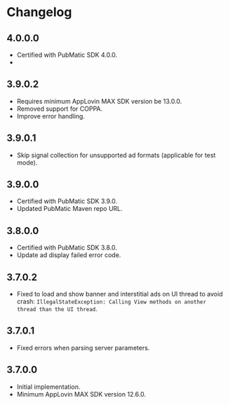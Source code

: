 # Changelog

## 4.0.0.0
* Certified with PubMatic SDK 4.0.0.
* 
## 3.9.0.2
* Requires minimum AppLovin MAX SDK version be 13.0.0.
* Removed support for COPPA.
* Improve error handling.

## 3.9.0.1
* Skip signal collection for unsupported ad formats (applicable for test mode).

## 3.9.0.0
* Certified with PubMatic SDK 3.9.0.
* Updated PubMatic Maven repo URL.

## 3.8.0.0
* Certified with PubMatic SDK 3.8.0.
* Update ad display failed error code.

## 3.7.0.2
* Fixed to load and show banner and interstitial ads on UI thread to avoid crash: `IllegalStateException: Calling View methods on another thread than the UI thread`.   

## 3.7.0.1
* Fixed errors when parsing server parameters.

## 3.7.0.0
* Initial implementation.
* Minimum AppLovin MAX SDK version 12.6.0.
